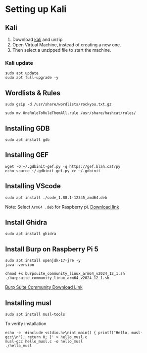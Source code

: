 # Setting up Kali 

## Kali

1. Download [kali](https://www.kali.org/get-kali/#kali-virtual-machines) and unzip
2. Open Virtual Machine, instead of creating a new one.
3. Then select a unzipped file to start the machine. 

### Kali update
```
sudo apt update
sudo apt full-upgrade -y
```


## Wordlists & Rules

```
sudo gzip -d /usr/share/wordlists/rockyou.txt.gz
```

```
sudo mv OneRuleToRuleThemAll.rule /usr/share/hashcat/rules/
```

## Installing GDB

```
sudo apt install gdb
```

## Installing GEF
```
wget -O ~/.gdbinit-gef.py -q https://gef.blah.cat/py
echo source ~/.gdbinit-gef.py >> ~/.gdbinit
```

## Installing VScode

```
sudo apt install ./code_1.88.1-12345_amd64.deb
```

Note: Select `Arm64 .deb` for Raspberry pi. [Download link](https://code.visualstudio.com/download)


## Install Ghidra

```
sudo apt install ghidra
```

## Install Burp on Raspberry Pi 5
```
sudo apt install openjdk-17-jre -y
java -version
```
```
chmod +x burpsuite_community_linux_arm64_v2024_12_1.sh
./burpsuite_community_linux_arm64_v2024_12_1.sh
```

[Burp Suite Community Download Link](https://portswigger.net/burp/releases/professional-community-2024-12-1)


## Installing musl

```
sudo apt install musl-tools
```

To verify installation
```
echo -e '#include <stdio.h>\nint main() { printf("Hello, musl-gcc\\n"); return 0; }' > hello_musl.c
musl-gcc hello_musl.c -o hello_musl
./hello_musl
```

